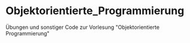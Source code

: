 # Objektorientierte_Programmierung
Übungen und sonstiger Code zur Vorlesung "Objektorientierte Programmierung"
